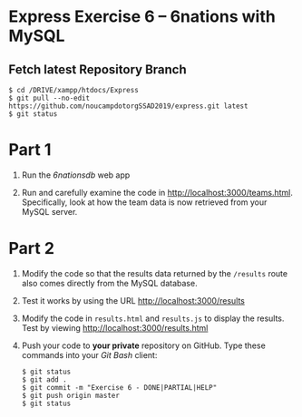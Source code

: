 # Express Exercise 6 – 6nations with MySQL

## Fetch latest Repository Branch

```
$ cd /DRIVE/xampp/htdocs/Express
$ git pull --no-edit https://github.com/noucampdotorgSSAD2019/express.git latest
$ git status

```

# Part 1

1.	Run the *6nationsdb* web app

1.	Run and carefully examine the code in [http://localhost:3000/teams.html](http://localhost:3000/teams.html).  Specifically, look at how the team data is now retrieved from your MySQL server.

# Part 2

1.	Modify the code so that the results data returned by the ``/results`` route also comes directly from the MySQL database.

1.	Test it works by using the URL [http://localhost:3000/results](http://localhost:3000/results)

1.	Modify the code in ``results.html`` and ``results.js`` to display the results.  Test by viewing [http://localhost:3000/results.html](http://localhost:3000/results.html)

1.	Push your code to **your private** repository on GitHub.  Type these commands into your *Git Bash* client:

	```
	$ git status
	$ git add .
	$ git commit -m "Exercise 6 - DONE|PARTIAL|HELP"
	$ git push origin master
	$ git status

	```
